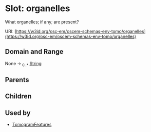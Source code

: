 
# Slot: organelles

What organelles; if any; are present?

URI: [https://w3id.org/osc-em/oscem-schemas-env-tomo/organelles](https://w3id.org/osc-em/oscem-schemas-env-tomo/organelles)


## Domain and Range

None &#8594;  <sub>0..\*</sub> [String](types/String.md)

## Parents


## Children


## Used by

 * [TomogramFeatures](TomogramFeatures.md)
